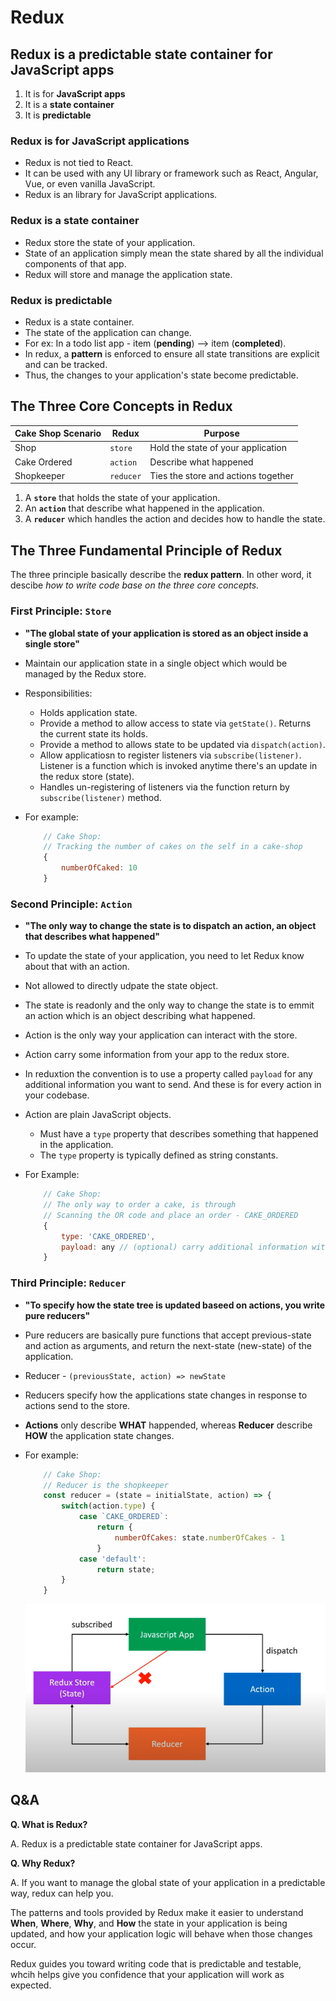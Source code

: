 # Redux

## Redux is a predictable state container for JavaScript apps

1. It is for **JavaScript apps**
2. It is a **state container**
3. It is **predictable**

### Redux is for JavaScript applications

- Redux is not tied to React.
- It can be used with any UI library or framework such as React, Angular, Vue, or even vanilla JavaScript.
- Redux is an library for JavaScript applications.

### Redux is a state container

- Redux store the state of your application.
- State of an application simply mean the state shared by all the individual components of that app.
- Redux will store and manage the application state.

### Redux is predictable

- Redux is a state container.
- The state of the application can change.
- For ex: In a todo list app - item (**pending**) --> item (**completed**).
- In redux, a **pattern** is enforced to ensure all state transitions are explicit and can be tracked.
- Thus, the changes to your application's state become predictable.

## The Three Core Concepts in Redux

| Cake Shop Scenario    | Redux     | Purpose                             |
| --------              | -------   | -------                             |
| Shop                  | `store`   | Hold the state of your application  |
| Cake Ordered          | `action`  | Describe what happened              |
| Shopkeeper            | `reducer` | Ties the store and actions together |

1. A **`store`** that holds the state of your application.
2. An **`action`** that describe what happened in the application.
3. A **`reducer`** which handles the action and decides how to handle the state.

## The Three Fundamental Principle of Redux

The three principle basically describe the **redux pattern**. In other word, it descibe *how to write code base on the three core concepts.*

### First Principle: `Store`

- **"The global state of your application is stored as an object inside a single store"**
- Maintain our application state in a single object which would be managed by the Redux store.
- Responsibilities:
  - Holds application state.
  - Provide a method to allow access to state via `getState()`. Returns the current state its holds.
  - Provide a method to allows state to be updated via `dispatch(action)`.
  - Allow applicatiosn to register listeners via `subscribe(listener)`. Listener is a function which is invoked anytime there's an update in the redux store (state).
  - Handles un-registering of listeners via the function return by `subscribe(listener)` method.
- For example:

    ```javascript
        // Cake Shop:
        // Tracking the number of cakes on the self in a cake-shop
        {
            numberOfCaked: 10
        }
    ```

### Second Principle: `Action`

- **"The only way to change the state is to dispatch an action, an object that describes what happened"**
- To update the state of your application, you need to let Redux know about that with an action.
- Not allowed to directly udpate the state object.
- The state is readonly and the only way to change the state is to emmit an action which is an object describing what happened.
- Action is the only way your application can interact with the store.
- Action carry some information from your app to the redux store.
- In reduxtion the convention is to use a property called `payload` for any additional information you want to send. And these is for every action in your codebase.
- Action are plain JavaScript objects.
  - Must have a `type` property that describes something that happened in the application.
  - The `type` property is typically defined as string constants.
- For Example:

    ```javascript
        // Cake Shop:
        // The only way to order a cake, is through
        // Scanning the OR code and place an order - CAKE_ORDERED
        {
            type: 'CAKE_ORDERED',
            payload: any // (optional) carry additional information with action
        }
    ```

### Third Principle: `Reducer`

- **"To specify how the state tree is updated baseed on actions, you write pure reducers"**
- Pure reducers are basically pure functions that accept previous-state and action as arguments, and return the next-state (new-state) of the application.
- Reducer - `(previousState, action) => newState`
- Reducers specify how the applications state changes in response to actions send to the store.
- **Actions** only describe **WHAT** happended, whereas **Reducer** describe **HOW** the application state changes.
- For example:

    ```javascript
        // Cake Shop:
        // Reducer is the shopkeeper
        const reducer = (state = initialState, action) => {
            switch(action.type) {
                case `CAKE_ORDERED`:
                    return {
                        numberOfCakes: state.numberOfCakes - 1
                    }
                case 'default':
                    return state;
            }
        }
    ```

  ![Redux-Princple](./redux-principle.png)

## Q&A

**Q. What is Redux?**

A. Redux is a predictable state container for JavaScript apps.

**Q. Why Redux?**

A.
If you want to manage the global state of your application in a predictable way, redux can help you.

The patterns and tools provided by Redux make it easier to understand **When**, **Where**, **Why**, and **How** the state in your application is being updated, and how your application logic will behave when those changes occur.

Redux guides you toward writing code that is predictable and testable, whcih helps give you confidence that your application will work as expected.
